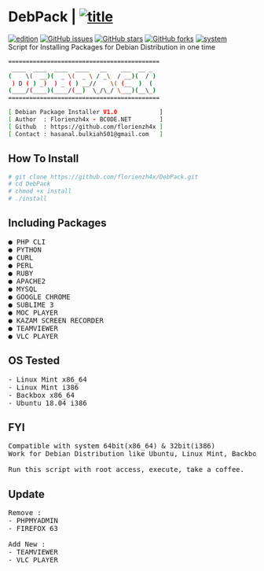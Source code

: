 # DebPack | [![title](https://img.shields.io/badge/DebPack-V1.0-red.svg?style=popout)](https://github.com/florienzh4x/DebPack/)
[![edition](https://img.shields.io/badge/Stable-Edition-blue.svg?style=popout)](https://github.com/florienzh4x/DebPack/)
[![GitHub issues](https://img.shields.io/github/issues/florienzh4x/DebPack.svg?style=popout)](https://github.com/florienzh4x/DebPack/issues)
[![GitHub stars](https://img.shields.io/github/stars/florienzh4x/DebPack.svg?style=popout)](https://github.com/florienzh4x/DebPack/stargazers)
[![GitHub forks](https://img.shields.io/github/forks/florienzh4x/DebPack.svg?style=popout)](https://github.com/florienzh4x/DebPack/network)
[![system](https://img.shields.io/badge/System-32%7C64-orange.svg?style=popout)](https://github.com/florienzh4x/DebPack/)
<br>
Script for Installing Packages for Debian Distribution in one time

```bash
===========================================
 ____  ____  ____  ____   __    ___  __ _ 
(    \(  __)(  _ \(  _ \ / _\  / __)(  / )
 ) D ( ) _)  ) _ ( ) __//    \( (__  )  ( 
(____/(____)(____/(__)  \_/\_/ \___)(__\_)
===========================================

[ Debian Package Installer V1.0            ]
[ Author  : Florienzh4x - BC0DE.NET        ]
[ Github  : https://github.com/florienzh4x ]
[ Contact : hasanal.bulkiah501@gmail.com   ]
```

## How To Install
```bash
# git clone https://github.com/florienzh4x/DebPack.git
# cd DebPack
# chmod +x install
# ./install
```

## Including Packages
<pre>
● PHP CLI
● PYTHON
● CURL
● PERL
● RUBY
● APACHE2
● MYSQL
● GOOGLE CHROME
● SUBLIME 3
● MOC PLAYER
● KAZAM SCREEN RECORDER
● TEAMVIEWER
● VLC PLAYER
</pre>

## OS Tested
<pre>
- Linux Mint x86_64
- Linux Mint i386
- Backbox x86_64
- Ubuntu 18.04 i386
</pre>

## FYI
<pre>
Compatible with system 64bit(x86_64) & 32bit(i386)
Work for Debian Distribution like Ubuntu, Linux Mint, Backbox, Kali, Parrot, etc.

Run this script with root access, execute, take a coffee.
</pre>

## Update
<pre>
Remove :
- PHPMYADMIN
- FIREFOX 63

Add New :
- TEAMVIEWER
- VLC PLAYER
